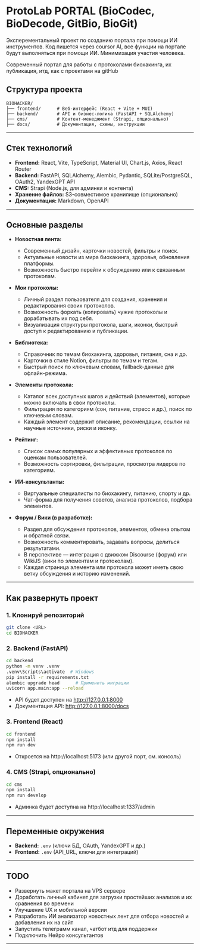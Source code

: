 # ProtoLab PORTAL (BioCodec, BioDecode, GitBio, BioGit)
Эксперементальный проект по созданию портала при помощи ИИ инструментов. Код пишется через coursor AI, все функции на портале будут выполняться при помощи ИИ. Минимизация участия человека.

Современный портал для работы с протоколами биохакинга, их публикация, итд, как с проектами на gitHub

## Структура проекта

```
BIOHACKER/
├── frontend/      # Веб-интерфейс (React + Vite + MUI)
├── backend/       # API и бизнес-логика (FastAPI + SQLAlchemy)
├── cms/           # Контент-менеджмент (Strapi, опционально)
├── docs/          # Документация, схемы, инструкции
```

---

## Стек технологий

- **Frontend:** React, Vite, TypeScript, Material UI, Chart.js, Axios, React Router
- **Backend:** FastAPI, SQLAlchemy, Alembic, Pydantic, SQLite/PostgreSQL, OAuth2, YandexGPT API
- **CMS:** Strapi (Node.js, для админки и контента)
- **Хранение файлов:** S3-совместимое хранилище (опционально)
- **Документация:** Markdown, OpenAPI

---

## Основные разделы

- **Новостная лента:**
  - Современный дизайн, карточки новостей, фильтры и поиск.
  - Актуальные новости из мира биохакинга, здоровья, обновления платформы.
  - Возможность быстро перейти к обсуждению или к связанным протоколам.

- **Мои протоколы:**
  - Личный раздел пользователя для создания, хранения и редактирования своих протоколов.
  - Возможность форкать (копировать) чужие протоколы и дорабатывать их под себя.
  - Визуализация структуры протокола, шаги, иконки, быстрый доступ к редактированию и публикации.

- **Библиотека:**
  - Справочник по темам биохакинга, здоровья, питания, сна и др.
  - Карточки в стиле Notion, фильтры по темам и тегам.
  - Быстрый поиск по ключевым словам, fallback-данные для офлайн-режима.

- **Элементы протокола:**
  - Каталог всех доступных шагов и действий (элементов), которые можно включать в свои протоколы.
  - Фильтрация по категориям (сон, питание, стресс и др.), поиск по ключевым словам.
  - Каждый элемент содержит описание, рекомендации, ссылки на научные источники, риски и иконку.

- **Рейтинг:**
  - Список самых популярных и эффективных протоколов по оценкам пользователей.
  - Возможность сортировки, фильтрации, просмотра лидеров по категориям.

- **ИИ-консультанты:**
  - Виртуальные специалисты по биохакингу, питанию, спорту и др.
  - Чат-форма для получения советов, анализа протоколов, подбора элементов.

- **Форум / Вики (в разработке):**
  - Раздел для обсуждения протоколов, элементов, обмена опытом и обратной связи.
  - Возможность комментировать, задавать вопросы, делиться результатами.
  - В перспективе — интеграция с движком Discourse (форум) или WikiJS (вики по элементам и протоколам).
  - Каждая страница элемента или протокола может иметь свою ветку обсуждения и историю изменений.

---

## Как развернуть проект

### 1. Клонируй репозиторий

```sh
git clone <URL>
cd BIOHACKER
```

### 2. Backend (FastAPI)

```sh
cd backend
python -m venv .venv
.venv\Scripts\activate  # Windows
pip install -r requirements.txt
alembic upgrade head      # Применить миграции
uvicorn app.main:app --reload
```
- API будет доступен на http://127.0.0.1:8000
- Документация API: http://127.0.0.1:8000/docs

### 3. Frontend (React)

```sh
cd frontend
npm install
npm run dev
```
- Откроется на http://localhost:5173 (или другой порт, см. консоль)

### 4. CMS (Strapi, опционально)

```sh
cd cms
npm install
npm run develop
```
- Админка будет доступна на http://localhost:1337/admin

---

## Переменные окружения

- **Backend:** `.env` (ключи БД, OAuth, YandexGPT и др.)
- **Frontend:** `.env` (API_URL, ключи для интеграций)

---

## TODO

- Развернуть макет портала на VPS сервере
- Доработать личный кабинет для загрузки простейших анализов и их сравнения во времени
- Улучшение UX и мобильной версии
- Разработать ИИ анализатор новостных лент для отбора новостей и добавления их на сайт
- Запустить телеграмм канал, чатбот итд для поддержки
- Подключить Нейро консультантов

---

